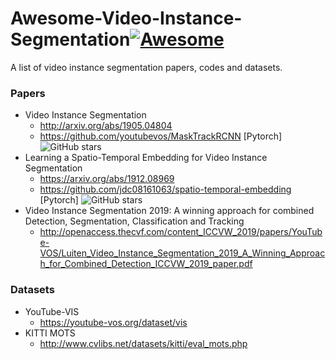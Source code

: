 # Awesome-Video-Instance-Segmentation[![Awesome](https://awesome.re/badge.svg)](https://awesome.re)
A list of video instance segmentation papers, codes and datasets.

### Papers
- Video Instance Segmentation
  + http://arxiv.org/abs/1905.04804
  + https://github.com/youtubevos/MaskTrackRCNN [Pytorch] ![GitHub stars](https://img.shields.io/github/stars/youtubevos/MaskTrackRCNN.svg?logo=github&label=Stars)
- Learning a Spatio-Temporal Embedding for Video Instance Segmentation
  + https://arxiv.org/abs/1912.08969
  + https://github.com/jdc08161063/spatio-temporal-embedding [Pytorch] ![GitHub stars](https://img.shields.io/github/stars/jdc08161063/spatio-temporal-embedding.svg?logo=github&label=Stars)
- Video Instance Segmentation 2019: A winning approach for combined Detection, Segmentation, Classification and Tracking
  + http://openaccess.thecvf.com/content_ICCVW_2019/papers/YouTube-VOS/Luiten_Video_Instance_Segmentation_2019_A_Winning_Approach_for_Combined_Detection_ICCVW_2019_paper.pdf

  
### Datasets
- YouTube-VIS
  + https://youtube-vos.org/dataset/vis
- KITTI MOTS 
  + http://www.cvlibs.net/datasets/kitti/eval_mots.php


  
  

